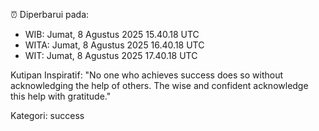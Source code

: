⏰ Diperbarui pada:
- WIB: Jumat, 8 Agustus 2025 15.40.18 UTC
- WITA: Jumat, 8 Agustus 2025 16.40.18 UTC
- WIT: Jumat, 8 Agustus 2025 17.40.18 UTC

Kutipan Inspiratif:
"No one who achieves success does so without acknowledging the help of others. The wise and confident acknowledge this help with gratitude."


Kategori: success

